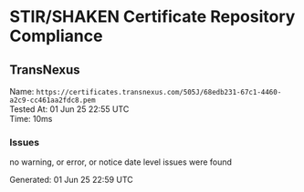 # STIR/SHAKEN Certificate Repository Compliance

## TransNexus

Name: `https://certificates.transnexus.com/505J/68edb231-67c1-4460-a2c9-cc461aa2fdc8.pem`\
Tested At: 01 Jun 25 22:55 UTC\
Time: 10ms

### Issues

no warning, or error, or notice date level issues were found

Generated: 01 Jun 25 22:59 UTC